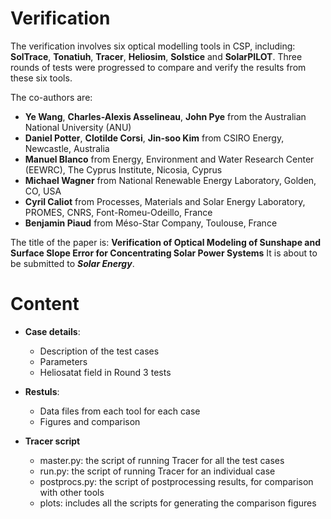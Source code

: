 # Verification 

The verification involves six optical modelling tools in CSP, including: **SolTrace**, **Tonatiuh**, **Tracer**, **Heliosim**, **Solstice** and **SolarPILOT**. Three rounds of tests were progressed to compare and verify the results from these six tools.


The co-authors are:
* **Ye Wang**, **Charles-Alexis Asselineau**, **John Pye** from the Australian National University (ANU) 
* **Daniel Potter**, **Clotilde Corsi**, **Jin-soo Kim** from CSIRO Energy, Newcastle, Australia
* **Manuel Blanco** from Energy, Environment and Water Research Center (EEWRC), The Cyprus Institute, Nicosia, Cyprus                                             
* **Michael Wagner** from National Renewable Energy Laboratory, Golden, CO, USA
* **Cyril Caliot** from Processes, Materials and Solar Energy Laboratory, PROMES, CNRS, Font-Romeu-Odeillo, France
* **Benjamin Piaud** from Méso-Star Company, Toulouse, France


The title of the paper is: **Verification of Optical Modeling of Sunshape and Surface Slope Error for Concentrating Solar Power Systems**
It is about to be submitted to ***Solar Energy***.


# Content

* **Case details**:
    - Description of the test cases
    - Parameters 
    - Heliosatat field in Round 3 tests

* **Restuls**:
    - Data files from each tool for each case
    - Figures and comparison

* **Tracer script**
    - master.py: the script of running Tracer for all the test cases
    - run.py: the script of running Tracer for an individual case
    - postprocs.py: the script of postprocessing results, for comparison with other tools
    - plots: includes all the scripts for generating the comparison figures 
   






